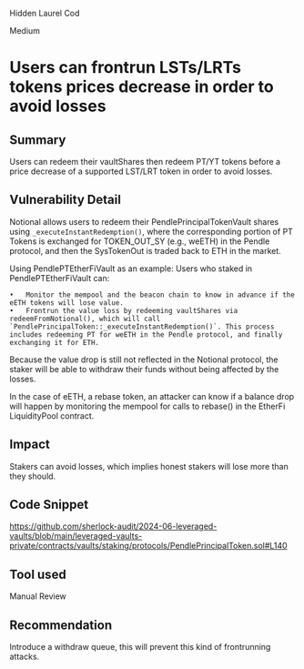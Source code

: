 Hidden Laurel Cod

Medium

# Users can frontrun LSTs/LRTs tokens prices decrease in order to avoid losses


## Summary

Users can redeem their vaultShares then redeem PT/YT tokens before a price decrease of a supported LST/LRT token in order to avoid losses.
## Vulnerability Detail

Notional allows users to redeem their PendlePrincipalTokenVault shares using `_executeInstantRedemption()`, where the corresponding portion of PT Tokens is exchanged for TOKEN_OUT_SY (e.g., weETH) in the Pendle protocol, and then the SysTokenOut is traded back to ETH in the market.

Using PendlePTEtherFiVault as an example:
Users who staked in PendlePTEtherFiVault can:

	•	Monitor the mempool and the beacon chain to know in advance if the eETH tokens will lose value.
	•	Frontrun the value loss by redeeming vaultShares via redeemFromNotional(), which will call `PendlePrincipalToken::_executeInstantRedemption()`. This process includes redeeming PT for weETH in the Pendle protocol, and finally exchanging it for ETH.

Because the value drop is still not reflected in the Notional protocol, the staker will be able to withdraw their funds without being affected by the losses.

In the case of eETH, a rebase token, an attacker can know if a balance drop will happen by monitoring the mempool for calls to rebase() in the EtherFi LiquidityPool contract.

## Impact
Stakers can avoid losses, which implies honest stakers will lose more than they should.

## Code Snippet
https://github.com/sherlock-audit/2024-06-leveraged-vaults/blob/main/leveraged-vaults-private/contracts/vaults/staking/protocols/PendlePrincipalToken.sol#L140
## Tool used

Manual Review

## Recommendation
Introduce a withdraw queue, this will prevent this kind of frontrunning attacks.
